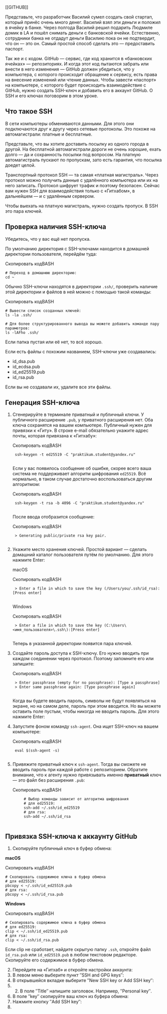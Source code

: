 [[GITHUB]]

Представьте, что разработчик Василий сумел создать свой стартап, который принёс очень много денег. Василий взял эти деньги и положил в ячейку в банке. Через полгода Василий решил подарить Людмиле домик в LA и пошёл снимать деньги с банковской ячейки. Естественно, сотрудники банка не отдадут деньги Василию пока он не подтвердит, что он — это он. Самый простой способ сделать это — предоставить паспорт.

Так же и с кодом. GitHub — сервис, где код хранится в «банковских ячейках» — репозиториях. И когда этот код пытаются забрать или внести в него изменения — GitHub должен убедиться, что у компьютера, с которого происходит обращение к сервису, есть права на внесение изменений или чтение данных. Чтобы завести «паспорт» на компьютере, с которого будет происходить взаимодействие с GitHub, нужно создать SSH-ключ и добавить его в аккаунт GitHub. О SSH и его ключах поговорим в этом уроке.

## Что такое SSH

В сети компьютеры обмениваются данными. Для этого они подключаются друг к другу через сетевые протоколы. Это похоже на автомагистрали: платные и бесплатные.

Представьте, что вы хотите доставить посылку из одного города в другой. На бесплатной автомагистрали дороги не очень хорошие, ехать долго — да и сохранность посылки под вопросом. На платную автомагистраль пускают по пропускам, зато есть гарантия, что посылка доедет целой.

Транспортный протокол SSH — та самая «платная магистраль». Через протокол можно получить данные с удалённого компьютера или их на него записать. Протокол шифрует трафик и поэтому безопасен. Сейчас вам нужен SSH для взаимодействия только с «Гитхабом», в дальнейшем — и с удалённым сервером.

Чтобы выехать на платную магистраль, нужно создать пропуск. В SSH это пара ключей.

## Проверка наличия SSH-ключа

Убедитесь, что у вас ещё нет пропуска.

По умолчанию директория с SSH-ключами находится в домашней директории пользователя, перейдём туда:

Скопировать кодBASH

```
# Переход в домашнюю директорию:
cd ~ 
```

Обычно SSH-ключи находятся в директории `.ssh/`, проверить наличие этой директории и файлов в ней можно с помощью такой команды:

Скопировать кодBASH

```
# Вывести список созданных ключей:
ls -la .ssh/

# Для более структурированного вывода вы можете добавить команде пару параметров:
ls -lAFho .ssh/ 
```

Если папка пустая или её нет, то всё хорошо.

Если есть файлы с похожим названием, SSH-ключи уже создавались:

-   id_dsa.pub
-   id_ecdsa.pub
-   id_ed25519.pub
-   id_rsa.pub

Если вы не создавали их, удалите все эти файлы.

## Генерация SSH-ключа

1.  Сгенерируйте в терминале приватный и публичный ключи. У публичного расширение `.pub`, у приватного расширения нет. Оба ключа сохранятся на вашем компьютере. Публичный нужен для привязки к «Гиту». В строке e-mail обязательно укажите адрес почты, которая привязана к «Гитхабу»:
    
    Скопировать кодBASH
    
    ```
     ssh-keygen -t ed25519 -C "praktikum.student@yandex.ru"
      
    ```
    
    Если у вас появилось сообщение об ошибке, скорее всего ваша система не поддерживает алгоритм шифрования `ed25519`. Всё нормально, в таком случае достаточно воспользоваться другим алгоритмом:
    
    Скопировать кодBASH
    
    ```
     ssh-keygen -t rsa -b 4096 -C "praktikum.student@yandex.ru"
      
    ```
    
    После ввода отобразится сообщение:
    
    Скопировать кодBASH
    
    ```
     > Generating public/private rsa key pair.
      
    ```
    
2.  Укажите место хранения ключей. Простой вариант — сделать домашний каталог пользователя путём по умолчанию. Для этого нажмите Enter:
    
    macOS
    
    Скопировать кодBASH
    
    ```
     > Enter a file in which to save the key (/Users/you/.ssh/id_rsa): [Press enter]
      
    ```
    
    Windows
    
    Скопировать кодBASH
    
    ```
     > Enter a file in which to save the key (C:\Users\<имя_пользователя>\.ssh\):[Press enter]
      
    ```
    
    Теперь в указанной директории появится пара ключей.
    
3.  Создайте пароль доступа к SSH-ключу. Его нужно вводить при каждом соединении через протокол. Поэтому запомните его или запишите:
    
    Скопировать кодBASH
    
    ```
     > Enter passphrase (empty for no passphrase): [Type a passphrase]
     > Enter same passphrase again: [Type passphrase again]
      
    ```
    
    Когда вы будете вводить пароль, символы не будут появляться на экране, но на самом деле, пароль при этом вводится. Но вы можете оставить поле пустым, чтобы никогда не вводить пароль. Для этого нажмите Enter:
    
4.  Запустите фоном команду `ssh-agent`. Она ищет SSH-ключ на вашем компьютере:
    
    Скопировать кодBASH
    
    ```
     eval $(ssh-agent -s)
      
    ```
    
5.  Привяжите приватный ключ к `ssh-agent`. Тогда вы сможете не вводить пароль при каждой работе с репозиторием. Обратите внимание, что к агенту нужно привязывать именно **приватный** ключ — это файл без расширения `.pub`:
    
    Скопировать кодBASH
    
    ```
         # Выбор команды зависит от алгоритма шифрования
         # для ed25519:
         ssh-add ~/.ssh/id_ed25519
         # для rsa:
         ssh-add ~/.ssh/id_rsa
      
    ```
    

## Привязка SSH-ключа к аккаунту GitHub

1.  Скопируйте публичный ключ в буфер обмена:

**macOS**

Скопировать кодBASH

```
# Скопировать содержимое ключа в буфер обмена
# для ed25519:
pbcopy < ~/.ssh/id_ed25519.pub
# для rsa:
pbcopy < ~/.ssh/id_rsa.pub 
```

**Windows**

Скопировать кодBASH

```
# Скопировать содержимое ключа в буфер обмена
# для ed25519:
clip < ~/.ssh/id_ed25519.pub
# для rsa:
clip < ~/.ssh/id_rsa.pub 
```

Если clip не сработает, найдите скрытую папку `.ssh`, откройте файл `id_rsa.pub` или `id_ed25519.pub` в любом текстовом редакторе. Скопируйте его содержимое в буфер обмена.

2.  Перейдите на «Гитхаб» и откройте настройки аккаунта:
3. В левом меню выберите пункт ″SSH and GPG keys″:
4. В открывшейся вкладке выберите ″New SSH key or Add SSH key″:
5. 2.  В поле ″Title″ напишите заголовок. Например, ″Personal key″.
3.  В поле ″key″ скопируйте ваш ключ из буфера обмена:
4. Нажмите кнопку ″Add SSH key″:
5. 